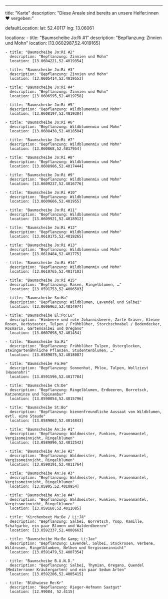 ---

title: "Karte"
description: "Diese Areale sind bereits an unsere Helfer:innen ❤ vergeben:"

defaultLocation:
    lat: 52.40117
    lng: 13.06061

locations:
    - title: "Baumscheibe Jo:Ri #1"
      description: "Bepflanzung: Zinnien und Mohn"
      location: [13.0602987,52.4019165]
    
    - title: "Baumscheibe Jo:Ri #2"
      description: "Bepflanzung: Zinnien und Mohn"
      location: [13.0604221,52.4019354]

    - title: "Baumscheibe Jo:Ri #3"
      description: "Bepflanzung: Zinnien und Mohn"
      location: [13.0605414,52.4019553]

    - title: "Baumscheibe Jo:Ri #4"
      description: "Bepflanzung: Zinnien und Mohn"
      location: [13.0606595,52.4019758]

    - title: "Baumscheibe Jo:Ri #5"
      description: "Bepflanzung: Wildblumenmix und Mohn"
      location: [13.0608197,52.4019304]

    - title: "Baumscheibe Jo:Ri #6"
      description: "Bepflanzung: Wildblumenmix und Mohn"
      location: [13.0608438,52.4018584]

    - title: "Baumscheibe Jo:Ri #7"
      description: "Bepflanzung: Wildblumenmix und Mohn"
      location: [13.060868,52.4017954]

    - title: "Baumscheibe Jo:Ri #8"
      description: "Bepflanzung: Wildblumenmix und Mohn"
      location: [13.0608986,52.4017444]

    - title: "Baumscheibe Jo:Ri #9"
      description: "Bepflanzung: Wildblumenmix und Mohn"
      location: [13.0609237,52.4016776]

    - title: "Baumscheibe Jo:Ri #10"
      description: "Bepflanzung: Wildblumenmix und Mohn"
      location: [13.0609666,52.401955]

    - title: "Baumscheibe Jo:Ri #11"
      description: "Bepflanzung: Wildblumenmix und Mohn"
      location: [13.0609921,52.4018912]

    - title: "Baumscheibe Jo:Ri #12"
      description: "Bepflanzung: Wildblumenmix und Mohn"
      location: [13.0610175,52.4018265]

    - title: "Baumscheibe Jo:Ri #13"
      description: "Bepflanzung: Wildblumenmix und Mohn"
      location: [13.0610484,52.401775]

    - title: "Baumscheibe Jo:Ri #14"
      description: "Bepflanzung: Wildblumenmix und Mohn"
      location: [13.0610765,52.4017103]

    - title: "Baumscheibe Jo:Ri #15"
      description: "Bepflanzung: Rasen, Ringelblumen, …"
      location: [13.0591753,52.4006503]

    - title: "Baumscheibe So:Ha"
      description: "Bepflanzung: Wildblumen, Lavendel und Salbei"
      location: [13.0606963,52.4014974]

    - title: "Baumscheibe El:Po:Lu"
      description: "Himbeere und rote Johannisbeere, Zarte Gräser, Kleine Rosen, Herbstaster, Tulpen / Frühblüher, Storchschnabel / Bodendecker, Rosmarin, Gartensalbei und Oregano"
      location: [13.0607098,52.401454]

    - title: "Baumscheibe Sa:Ri"
      description: "Bepflanzung: Frühblüher Tulpen, Osterglocken, steingartenähnliche Pflanzen, Studentenblumen, …"
      location: [13.0589075,52.4018087]

    - title: "Baumscheibe Fa:He"
      description: "Bepflanzung: Sonnenhut, Phlox, Tulpen, Wollziest (Hasenohr)"
      location: [13.0591596,52.4017784]

    - title: "Baumscheibe Ch:De"
      description: "Bepflanzung: Ringelblumen, Erdbeeren, Borretsch, Katzenminze und Topinambur"
      location: [13.0590054,52.4015796]

    - title: "Baumscheibe St:Bo"
      description: "Bepflanzung: bienenfreundliche Aussaat von Wildblumen, evtl. eine Staude"
      location: [13.0589062,52.4014843]

    - title: "Baumscheibe An:Je #1"
      description: "Bepflanzung: Waldmeister, Funkien, Frauenmantel, Vergissmeinnicht, Ringelblumen"
      location: [13.0589896,52.4012542]

    - title: "Baumscheibe An:Je #2"
      description: "Bepflanzung: Waldmeister, Funkien, Frauenmantel, Vergissmeinnicht, Ringelblumen"
      location: [13.0590191,52.4011764]

    - title: "Baumscheibe An:Je #3"
      description: "Bepflanzung: Waldmeister, Funkien, Frauenmantel, Vergissmeinnicht, Ringelblumen"
      location: [13.05905,52.4010954]

    - title: "Baumscheibe An:Je #4"
      description: "Bepflanzung: Waldmeister, Funkien, Frauenmantel, Vergissmeinnicht, Ringelblumen"
      location: [13.059168,52.4011085]

    - title: "Kirchenbeet Ma:Be / Li:Jä"
      description: "Bepflanzung: Salbei, Borretsch, Ysop, Kamille, Schafgarbe, ein paar Blumen und Walderdbeeren"
      location: [13.0592337,52.4008663]

    - title: "Baumscheibe Ma:Be &amp; Li:Jae"
      description: "Bepflanzung: Lavendel, Salbei, Stockrosen, Verbene, Wildrosen, Ringelblumben, Nelken und Vergissmeinnicht"
      location: [13.0591479,52.4007354]

    - title: "Baumscheibe B.U.N.D."
      description: "Bepflanzung: Salbei, Thymian, Oregano, Quendel (Mediterraner Kräutergarten) und ein paar Sedum Arten"
      location: [13.0592206,52.4005415]
    
    - title: "Blühwiese Re:Kr"
      description: "Bepflanzung: Rieger-Hofmann Saatgut"
      location: [12.99084, 52.4115]